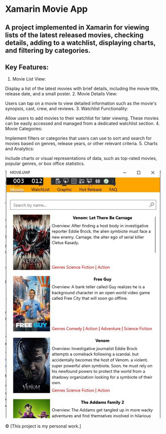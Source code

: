 # Xamarin Movie App

## A project implemented in Xamarin for viewing lists of the latest released movies, checking details, adding to a watchlist, displaying charts, and filtering by categories.

## Key Features:

1. Movie List View:

Display a list of the latest movies with brief details, including the movie title, release date, and a small poster.
2. Movie Details View:

Users can tap on a movie to view detailed information such as the movie's synopsis, cast, crew, and reviews.
3. Watchlist Functionality:

Allow users to add movies to their watchlist for later viewing. These movies can be easily accessed and managed from a dedicated watchlist section.
4. Movie Categories:

Implement filters or categories that users can use to sort and search for movies based on genres, release years, or other relevant criteria.
5. Charts and Analytics:

Include charts or visual representations of data, such as top-rated movies, popular genres, or box office statistics.

![](./screenshots/movie%20.jpeg)

© [This project is my personal work.]